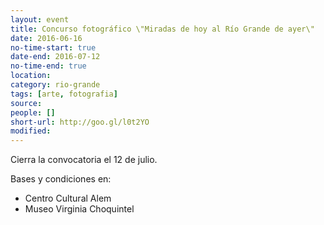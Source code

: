 ```yaml
---
layout: event 
title: Concurso fotográfico \"Miradas de hoy al Río Grande de ayer\"
date: 2016-06-16
no-time-start: true
date-end: 2016-07-12
no-time-end: true
location: 
category: rio-grande
tags: [arte, fotografia]
source: 
people: []
short-url: http://goo.gl/l0t2YO
modified: 
---
```


Cierra la convocatoria el 12 de julio. 

Bases y condiciones en:

- Centro Cultural Alem
- Museo Virginia Choquintel
